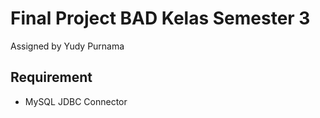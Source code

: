 # Final Project BAD Kelas Semester 3
 Assigned by Yudy Purnama

## Requirement

- MySQL JDBC Connector
